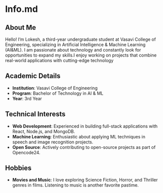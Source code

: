 # Info.md  


## About Me  
Hello! I’m Lokesh, a third-year undergraduate student at Vasavi College of Engineering, specializing in Artificial Intelligence & Machine Learning (AI&ML). I am passionate about technology and constantly look for opportunities to expand my skills.I enjoy working on projects that combine real-world applications with cutting-edge technology


## Academic Details 
- **Institution**: Vasavi College of Engineering  
- **Program**: Bachelor of Technology in AI & ML  
- **Year**: 3rd Year  


## Technical Interests  
- **Web Development**: Experienced in building full-stack applications with React, Node.js, and MongoDB.    
- **Machine Learning**: Enthusiastic about applying ML techniques in speech and image recognition projects.  
- **Open Source**: Actively contributing to open-source projects as part of Opencode24.  


## Hobbies  
- **Movies and Music**: I love exploring Science Fiction, Horror, and Thriller genres in films. Listening to music is another favorite pastime.  

